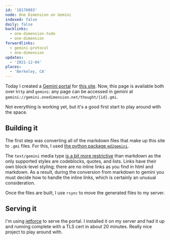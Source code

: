 ```yaml
---
id: '18176083'
node: One Dimension on Gemini
indexed: false
daily: false
backlinks:
  - one-dimension-todo
  - one-dimension
forwardlinks:
  - gemini-protocol
  - one-dimension
updates:
  - '2021-12-04'
places:
  - 'Berkeley, CA'
---
```

Today I created a [Gemini portal](gemini-protocol.md) for [this site](one-dimension.md). Now, this page is available both over `http` and `gemini`: any page can be accessed in gemini at `gemini://gemini.onedimension.net/thought/{id}.gmi`. 

Not everything is working yet, but it's a good first start to play around with the space. 

## Building it 

The first step was converting all of the markdown files that make up this site to `.gmi` files. For this, I used [the python package `md2gemini`](https://github.com/makeworld-the-better-one/md2gemini). 

The `text/gemini` media type [is a bit more restrictive](https://gemini.circumlunar.space/docs/specification.gmi) than markdown as the only supported styles are codeblocks, quotes, and lists. Links have their own block-level styling; there are no inline links as you find in html and markdown. As a result, during the conversion from markdown to gemini you must decide how to handle the inline links, which is certainly an unusual consideration.  

Once the files are built, I use `rsync` to move the generated files to my server. 

## Serving it 

I'm using [jetforce](https://github.com/michael-lazar/jetforce) to serve the portal. I installed it on my server and had it up and running complete with a TLS cert in about 20 minutes. Really nice project to play around with.

